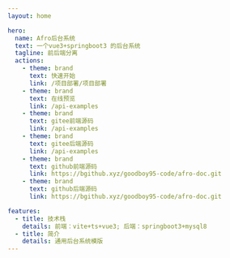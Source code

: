 ```yaml
---
layout: home

hero:
  name: Afro后台系统
  text: 一个vue3+springboot3 的后台系统
  tagline: 前后端分离
  actions:
    - theme: brand
      text: 快速开始
      link: /项目部署/项目部署
    - theme: brand
      text: 在线预览
      link: /api-examples
    - theme: brand
      text: gitee前端源码
      link: /api-examples
    - theme: brand
      text: gitee后端源码
      link: /api-examples
    - theme: brand
      text: github前端源码
      link: https://bgithub.xyz/goodboy95-code/afro-doc.git
    - theme: brand
      text: github后端源码
      link: https://bgithub.xyz/goodboy95-code/afro-doc.git

features:
  - title: 技术栈
    details: 前端：vite+ts+vue3; 后端：springboot3+mysql8
  - title: 简介
    details: 通用后台系统模版
---
```


